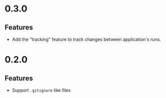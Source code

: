 # 0.3.0

## Features
- Add the "tracking" feature to track changes between application's runs.

# 0.2.0

## Features
- Support `.gitignore` like files
